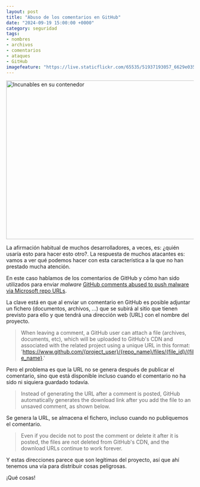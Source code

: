 ```yaml
---
layout: post
title: "Abuso de los comentarios en GitHub"
date: "2024-09-19 15:00:00 +0000"
category: seguridad
tags:
- nombres
- archivos
- comentarios
- ataques
- GitHub
imagefeature: "https://live.staticflickr.com/65535/51937193057_6629e03564_z.jpg"
---
```


<a data-flickr-embed="true" href="https://www.flickr.com/photos/fernand0/51937193057/in/photolist-2n8vFZ4-2n8vG2P" title="Incunables en su contenedor"><img src="https://live.staticflickr.com/65535/51937193057_6629e03564_z.jpg" width="640" height="427" alt="Incunables en su contenedor"/></a><script async src="//embedr.flickr.com/assets/client-code.js" charset="utf-8"></script>

La afirmación habitual de muchos desarrolladores, a veces, es: ¿quién usaría esto para hacer esto otro?. La respuesta de muchos atacantes es: vamos a ver qué podemos hacer con esta característica a la que no han prestado mucha atención.

En este caso hablamos de los comentarios de GitHub y cómo han sido utilizados para enviar *malware* [GitHub comments abused to push malware via Microsoft repo URLs](https://www.bleepingcomputer.com/news/security/github-comments-abused-to-push-malware-via-microsoft-repo-urls/).

La clave está en que al enviar un comentario en GitHub es posible adjuntar un fichero (documentos, archivos, ...) que se subirá al sitio que tienen previsto para ello y que tendrá una dirección web (URL) con el nombre del proyecto.

> When leaving a comment, a GitHub user can attach a file (archives, documents, etc), which will be uploaded to GitHub's CDN and associated with the related project using a unique URL in this format: 'https://www.github.com/{project_user}/{repo_name}/files/{file_id}/{file_name}.'

Pero el problema es que la URL no se genera después de publicar el comentario, sino que está disponible incluso cuando el comentario no ha sido ni siquiera guardado todavía.

> Instead of generating the URL after a comment is posted, GitHub automatically generates the download link after you add the file to an unsaved comment, as shown below.

Se genera la URL, se almacena el fichero, incluso cuando no publiquemos el comentario.

> Even if you decide not to post the comment or delete it after it is posted, the files are not deleted from GitHub's CDN, and the download URLs continue to work forever.

Y estas direcciones parece que son legítimas del proyecto, así que ahí tenemos una vía para distribuir cosas peligrosas.

¡Qué cosas!
